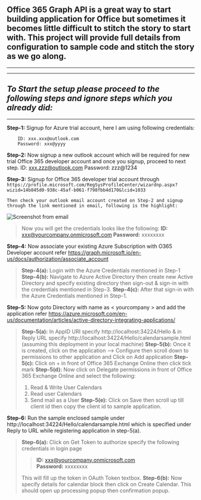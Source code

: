 Office 365 Graph API is a great way to start building application for Office but sometimes it becomes little difficult to stitch the story to start with. This project will provide full details from configuration to sample code and stitch the story as we go along.
------------------------------------------------------------------------

----------


***

*To Start the setup please proceed to the following steps and ignore steps which you already did:*
------------------------------------------------------------------------

------------------------------------------------------------------------

**Step-1:** Signup for Azure trial account, here I am using following credentials:

		ID: xxx.xxx@outlook.com
		Password: xxx@yyyy

**Step-2:** Now signup a new outlook account which will be required for new trial Office 365 developer account and once you signup, proceed to next step.
		ID: xxx.zzz@outlook.com
		Password: zzz@1234

**Step-3:** Signup for Office 365 developer trial account through 
			`https://profile.microsoft.com/RegSysProfileCenter/wizardnp.aspx?wizid=14b845d0-938c-45af-b061-f798fbb4d170&lcid=1033`

	Then check your outlook email account created on Step-2 and signup through the link mentioned in email, following is the highlight:
![Screenshot from email](https://onedrive.live.com/redir?resid=61890B57ABBCAD1A!43793&authkey=!AHfsI33-419nOVI&v=3&ithint=photo,jpg "Screenshot from email")

> Now you will get the credentials looks like the following:
	  	**ID:** xxx@yourcompany.onmicrosoft.com
		**Password:** xxxxxxxx

**Step-4:** Now associate your existing Azure Subscription with O365 Developer account refer https://graph.microsoft.io/en-us/docs/authorization/associate_account

> **Step-4(a):** Login with the Azure Credentials mentioned in Step-1 
> **Step-4(b):** Navigate to Azure Active Directory then create new Active Directory and specify existing directory then sign-out &
> sign-in with the credentials mentioned in Step-3. 
> **Step-4(c):** After that sign-in with the Azure Credentials mentioned in Step-1.

**Step-5:** Now goto Directory with name as < yourcompany > and add the application refer https://azure.microsoft.com/en-us/documentation/articles/active-directory-integrating-applications/

> **Step-5(a):** In AppID URI specify http://localhost:34224/Hello & in Reply URL specify http://localhost:34224/Hello/calendarsample.html
> (assuming this deployment in your local machine)
> **Step-5(b):** Once it is created, click on the application --> Configure then scroll down to permissions to other application and
> Click on Add application
> **Step-5(c):** Click on + in front of Office 365 Exchange Online then click tick mark
> **Step-5(d):** Now click on Delegate permissions in front of Office 365 Exchange Online and select the following:
>  1. Read & Write User Calendars 
>  2. Read user Calendars 
>  3. Send mail as a User
> **Step-5(e):** Click on Save then scroll up till client id then copy the client id to sample application.
> 
> 
> 
> 
> 

**Step-6:** Run the sample enclosed sample under http://localhost:34224/Hello/calendarsample.html which is specified under Reply to URL while registering application in step-5(a).

> **Step-6(a):** Click on Get Token to authorize specify the following credentials in login page
> > **ID:** xxx@yourcompany.onmicrosoft.com 		
> > **Password:** xxxxxxxx
> 
> This will fill up the token in OAuth Token textbox.
> **Step-6(b):** Now specify details for calendar block then click on Create Calendar. This should open up processing popup then
> confirmation popup.



